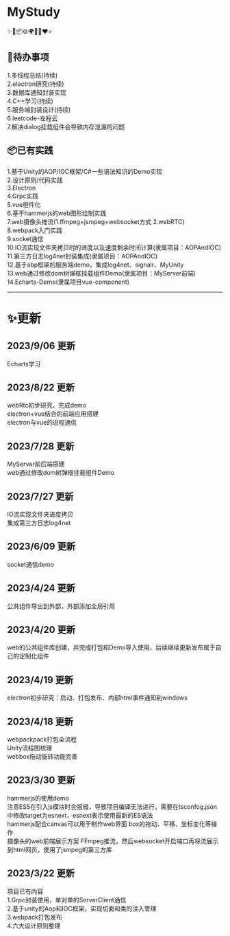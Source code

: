 # MyStudy 
✨🌈📦⚙️🌍🎨🔨❤️⭐

## 🔨待办事项      
1.多线程总结(持续)    
2.electron研究(持续)    
3.数据库通知封装实现    
4.C++学习(持续)  
5.服务端封装设计(持续)   
6.leetcode-左程云  
7.解决dialog挂载组件会导致内存泄漏的问题

## 📦已有实践
1.基于Unity的AOP/IOC框架/C#一些语法知识的Demo实现  
2.设计原则/代码实践  
3.Electron     
4.Grpc实践  
5.vue组件化  
6.基于hammerjs的web图形绘制实践  
7.web摄像头推流(1.ffmpeg+jsmpeg+websocket方式 2.webRTC)   
8.webpack入门实践   
9.socket通信  
10.IO流实现文件夹拷贝时的进度以及速度剩余时间计算(隶属项目：AOPAndIOC)  
11.第三方日志log4net封装集成(隶属项目：AOPAndIOC)  
12.基于abp框架的服务端demo，集成log4net、signalr、MyUnity  
13.web通过修改dom树弹框挂载组件Demo(隶属项目：MyServer前端)  
14.Echarts-Demo(隶属项目vue-component)

---------------------------------------------------
# ✨更新
## 2023/9/06 更新  
Echarts学习

## 2023/8/22 更新  
webRtc初步研究，完成demo  
electron+vue结合的前端应用搭建  
electron与vue的进程通信

## 2023/7/28 更新  
MyServer前后端搭建  
web通过修改dom树弹框挂载组件Demo

## 2023/7/27 更新  
IO流实现文件夹进度拷贝  
集成第三方日志log4net

## 2023/6/09 更新  
socket通信demo

## 2023/4/24 更新
公共组件导出到外部，外部添加全局引用

## 2023/4/20 更新
web的公共组件库创建，并完成打包和Demo导入使用，后续继续更新发布属于自己的定制化组件

## 2023/4/19 更新
electron初步研究：启动、打包发布、内部html事件通知到windows

## 2023/4/18 更新
webpackpack打包全流程  
Unity流程图梳理  
webbox拖动旋转功能完善

## 2023/3/30 更新
hammerjs的使用demo  
注意ES5在引入js模块时会报错，导致项目编译无法进行，需要在tsconfog.json中修改target为esnext，esnext表示使用最新的ES语法  
hammerjs配合canvas可以用于制作web界面 box的拖动、平移、坐标变化等操作  
摄像头的web前端展示方案
FFmpeg推流，然后websocket开启端口再将流展示到html网页，使用了jsmpeg的第三方库

## 2023/3/22 更新  
项目已有内容  
1.Grpc封装使用，单对单的ServerClient通信  
2.基于unity的Aop和IOC框架，实现切面和类的注入管理  
3.webpack打包发布  
4.六大设计原则整理  

